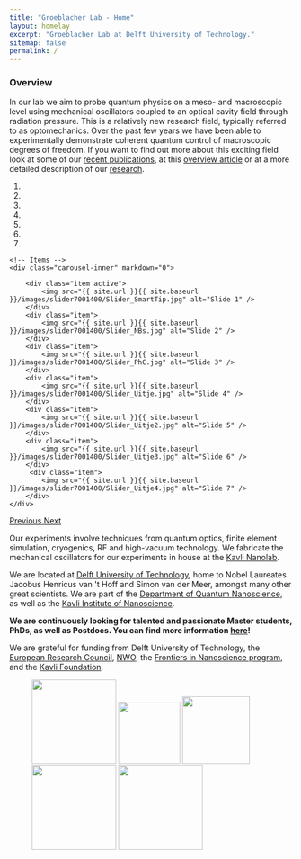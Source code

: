 ```yaml
---
title: "Groeblacher Lab - Home"
layout: homelay
excerpt: "Groeblacher Lab at Delft University of Technology."
sitemap: false
permalink: /
---
```


### Overview

In our lab we aim to probe quantum physics on a meso- and macroscopic level using mechanical oscillators coupled to an optical cavity field through radiation pressure. This is a relatively new research field, typically referred to as optomechanics. Over the past few years we have been able to experimentally demonstrate coherent quantum control of macroscopic degrees of freedom. If you want to find out more about this exciting field look at some of our [recent publications](publications), at this <a href="https://doi.org/10.1103/RevModPhys.86.1391">overview article</a> or at a more detailed description of our [research](research).

<div markdown="0" id="carousel" class="carousel slide" data-ride="carousel" data-interval="5000" data-pause="hover" >
    <!-- Menu -->
    <ol class="carousel-indicators">
        <li data-target="#carousel" data-slide-to="0" class="active"></li>
        <li data-target="#carousel" data-slide-to="1"></li>
        <li data-target="#carousel" data-slide-to="2"></li>
        <li data-target="#carousel" data-slide-to="3"></li>
        <li data-target="#carousel" data-slide-to="4"></li>
        <li data-target="#carousel" data-slide-to="5"></li>
        <li data-target="#carousel" data-slide-to="6"></li>
    </ol>

    <!-- Items -->
    <div class="carousel-inner" markdown="0">

        <div class="item active">
            <img src="{{ site.url }}{{ site.baseurl }}/images/slider7001400/Slider_SmartTip.jpg" alt="Slide 1" />
        </div>
        <div class="item">
            <img src="{{ site.url }}{{ site.baseurl }}/images/slider7001400/Slider_NBs.jpg" alt="Slide 2" />
        </div>
        <div class="item">
            <img src="{{ site.url }}{{ site.baseurl }}/images/slider7001400/Slider_PhC.jpg" alt="Slide 3" />
        </div>
        <div class="item">
            <img src="{{ site.url }}{{ site.baseurl }}/images/slider7001400/Slider_Uitje.jpg" alt="Slide 4" />
        </div>
        <div class="item">
            <img src="{{ site.url }}{{ site.baseurl }}/images/slider7001400/Slider_Uitje2.jpg" alt="Slide 5" />
        </div>
        <div class="item">
            <img src="{{ site.url }}{{ site.baseurl }}/images/slider7001400/Slider_Uitje3.jpg" alt="Slide 6" />
        </div>       
         <div class="item">
            <img src="{{ site.url }}{{ site.baseurl }}/images/slider7001400/Slider_Uitje4.jpg" alt="Slide 7" />
        </div>
    </div>
  <a class="left carousel-control" href="#carousel" role="button" data-slide="prev">
    <span class="glyphicon glyphicon-chevron-left" aria-hidden="true"></span>
    <span class="sr-only">Previous</span>
  </a>
  <a class="right carousel-control" href="#carousel" role="button" data-slide="next">
    <span class="glyphicon glyphicon-chevron-right" aria-hidden="true"></span>
    <span class="sr-only">Next</span>
  </a>
</div>



Our experiments involve techniques from quantum optics, finite element simulation, cryogenics, RF and high-vacuum technology. We fabricate the mechanical oscillators for our experiments in house at the <a href="http://www.tnw.tudelft.nl/en/about-faculty/departments/quantum-nanoscience/kavli-nanolab-delft/">Kavli Nanolab</a>.

We are located at [Delft University of Technology](https://www.tudelft.nl), home to Nobel Laureates Jacobus Henricus van 't Hoff and Simon van der Meer, amongst many other great scientists. We are part of the [Department of Quantum Nanoscience](http://qn.tudelft.nl), as well as the [Kavli Institute of Nanoscience](http://kavli.tudelft.nl/).

**We are continuously looking for talented and passionate Master students, PhDs, as well as Postdocs. You can find more information [here](vacancies)!**


We are grateful for funding from Delft University of Technology, the [European Research Council](https://erc.europa.eu), [NWO](https://www.nwo.nl/en), the [Frontiers in Nanoscience program](https://casimir.researchschool.nl/nanofront-1962.html), and the [Kavli Foundation](http://www.kavlifoundation.org/).

<figure class="fourth">
  <img src="{{ site.url }}{{ site.baseurl }}/images/logopic/Logo_TUDelft.png" style="width: 150px">
  <img src="{{ site.url }}{{ site.baseurl }}/images/logopic/Logo_Nanofront.jpg" style="width: 110px">
  <img src="{{ site.url }}{{ site.baseurl }}/images/logopic/Logo_NWO.jpg" style="width: 120px">
  <img src="{{ site.url }}{{ site.baseurl }}/images/logopic/Logo_ERC.png" style="width: 150px">
  <img src="{{ site.url }}{{ site.baseurl }}/images/logopic/Logo_Kavli.gif" style="width: 150px">
</figure>
